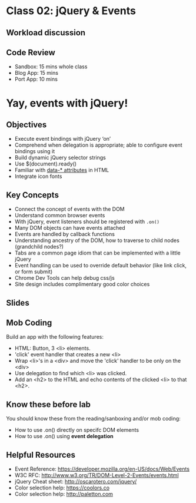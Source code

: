 # Class 02: jQuery &amp; Events

## Workload discussion

## Code Review
- Sandbox: 15 mins whole class
- Blog App: 15 mins
- Port App: 10 mins

# Yay, events with jQuery!

## Objectives
- Execute event bindings with jQuery ‘on’
- Comprehend when delegation is appropriate; able to configure event bindings using it
- Build dynamic jQuery selector strings
- Use $(document).ready()
- Familiar with [data-* attributes](https://developer.mozilla.org/en-US/docs/Web/Guide/HTML/Using_data_attributes) in HTML
- Integrate icon fonts

## Key Concepts
- Connect the concept of events with the DOM
- Understand common browser events
- With jQuery, event listeners should be registered with `.on()`
- Many DOM objects can have events attached
- Events are handled by callback functions
- Understanding ancestry of the DOM, how to traverse to child nodes (grandchild nodes?)
- Tabs are a common page idiom that can be implemented with a little jQuery
- Event handling can be used to override default behavior (like link click, or form submit)
- Chrome Dev Tools can help debug css/js
- Site design includes complimentary good color choices

## Slides

## Mob Coding
Build an app with the following features:
- HTML: Button, 3 &lt;li&gt; elements.
- 'click' event handler that creates a new &lt;li&gt;
- Wrap &lt;li&gt;'s in a &lt;div&gt; and move the 'click' handler to be only on the &lt;div&gt;
- Use delegation to find which &lt;li&gt; was clicked.
- Add an &lt;h2&gt; to the HTML and echo contents of the clicked &lt;li&gt; to that &lt;h2&gt;.

## Know these before lab
You should know these from the reading/sanboxing and/or mob coding:
- How to use .on() directly on specifc DOM elements
- How to use .on() using **event delegation**

## Helpful Resources
 - Event Reference: https://developer.mozilla.org/en-US/docs/Web/Events
 - W3C RFC: http://www.w3.org/TR/DOM-Level-2-Events/events.html
 - jQuery Cheat sheet: http://oscarotero.com/jquery/
 - Color selection help: https://coolors.co
 - Color selection help: http://paletton.com
